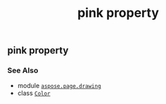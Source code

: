 ﻿---
title: pink property
second_title: Aspose.Page for Python via .NET API References
description: 
type: docs
weight: 1260
url: /python-net/aspose.page.drawing/color/pink/
is_root: false
---

## pink property


### See Also
* module [`aspose.page.drawing`](../../)
* class [`Color`](/page/python-net/aspose.page.drawing/color)
